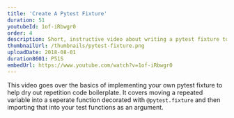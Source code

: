 ```yaml
---
title: 'Create A Pytest Fixture'
duration: 51
youtubeId: 1of-iRbwgr0
order: 4
description: Short, instructive video about writing a pytest fixture to help dry out repetition code boilerplate.
thumbnailUrl: /thumbnails/pytest-fixture.png
uploadDate: 2018-08-01
duration8601: P51S
embedUrl: https://www.youtube.com/watch?v=1of-iRbwgr0
---
```


This video goes over the basics of implementing your own pytest fixture to help dry out repetition code boilerplate.
It covers moving a repeated variable into a seperate function decorated with `@pytest.fixture` and then importing that into your test functions as an argument.
